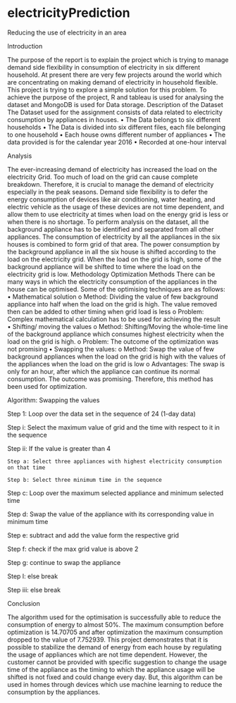 # electricityPrediction
Reducing the use of electricity in an area

Introduction

The purpose of the report is to explain the project which is trying to manage demand side flexibility in consumption of electricity in six different household. At present there are very few projects around the world which are concentrating on making demand of electricity in household flexible. This project is trying to explore a simple solution for this problem. To achieve the purpose of the project, R and tableau is used for analysing the dataset and MongoDB is used for Data storage.
Description of the Dataset
The Dataset used for the assignment consists of data related to electricity consumption by appliances in houses. 
•	The Data belongs to six different households 
•	The Data is divided into six different files, each file belonging to one household
•	Each house owns different number of appliances
•	The data provided is for the calendar year 2016 
•	Recorded at one-hour interval
 

Analysis 

The ever-increasing demand of electricity has increased the load on the electricity Grid. Too much of load on the grid can cause complete breakdown. Therefore, it is crucial to manage the demand of electricity especially in the peak seasons. Demand side flexibility is to defer the energy consumption of devices like air conditioning, water heating, and electric vehicle as the usage of these devices are not time dependent, and allow them to use electricity at times when load on the energy grid is less or when there is no shortage.
To perform analysis on the dataset, all the background appliance has to be identified and separated from all other appliances. The consumption of electricity by all the appliances in the six houses is combined to form grid of that area. The power consumption by the background appliance in all the six house is shifted according to the load on the electricity grid. When the load on the grid is high, some of the background appliance will be shifted to time where the load on the electricity grid is low. 
Methodology
Optimization Methods 
There can be many ways in which the electricity consumption of the appliances in the house can be optimised. Some of the optimising techniques are as follows:
•	Mathematical solution 
o	Method: Dividing the value of few background appliance into half when the load on the grid is high. The value removed then can be added to other timing when grid load is less 
o	Problem: Complex mathematical calculation has to be used for achieving the result  
•	Shifting/ moving the values 
o	Method: Shifting/Moving the whole-time line of the background appliance which consumes highest electricity when the load on the grid is high.
o	Problem: The outcome of the optimization was not promising
•	Swapping the values:
o	Method: Swap the value of few background appliances when the load on the grid is high with the values of the appliances when the load on the grid is low 
o	Advantages: The swap is only for an hour, after which the appliance can continue its normal consumption. The outcome was promising. Therefore, this method has been used for optimization. 

Algorithm: Swapping the values

Step 1: Loop over the data set in the sequence of 24 (1-day data)

Step i: Select the maximum value of grid and the time with respect to it in the sequence 

Step ii: If the value is greater than 4 

	Step a: Select three appliances with highest electricity consumption on that time 
	
	Step b: Select three minimum time in the sequence 
	
Step c: Loop over the maximum selected appliance and minimum selected time 

Step d: Swap the value of the appliance with its corresponding value in minimum time

Step e: subtract and add the value form the respective grid 

Step f: check if the max grid value is above 2 

Step g: continue to swap the appliance 

Step I: else break

Step iii: else break


Conclusion 

The algorithm used for the optimisation is successfully able to reduce the consumption of energy to almost 50%. The maximum consumption before optimization is 14.70705 and after optimization the maximum consumption dropped to the value of 7.752939. This project demonstrates that it is possible to stabilize the demand of energy from each house by regulating the usage of appliances which are not time dependent. 
However, the customer cannot be provided with specific suggestion to change the usage time of the appliance as the timing to which the appliance usage will be shifted is not fixed and could change every day. But, this algorithm can be used in homes through devices which use machine learning to reduce the consumption by the appliances.

